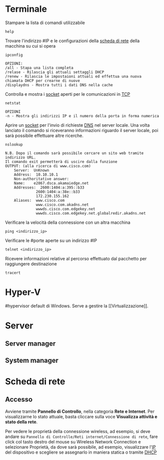 # Terminale
Stampare la lista di comandi utilizzabile
```
help
```

Trovare l'indirizzo #IP e le configurazioni della [scheda di rete](./../Tecnologie/Macchina#NIC) della macchina su cui si opera
```
ipconfig
```
	OPZIONI:
	/all - Stapa una lista completa
	/relase - Rilascia gli attuali settaggli DHCP
	/renew - Rilascia le impostaioni attuali ed effettua una nuova 	chiamata DHCP per crearne di nuove
	/displaydns - Mostra tutti i dati DNS nella cache

Controlla e mostra i [socket](./../Tecnologie/Macchina#Socket) aperti per le comunicazioni in [TCP](./../Tecnologie/Protocolli#TCP)
```
netstat
```
	OPZIONI
	-n - Mostra gli indirizzi IP e il numero della porta in forma numerica

Aprire un [socket](./../TEcnologia/Macchina#Socket) per l'invio di richieste [DNS](./../Tecnologia/Protocolli#DNS) nel server locale. Una volta lanciato il comando si riceveranno informazioni riguardo il server locale, poi sarà possibile effettuare altre ricerche.
```
nslookup
```
	N.B. Dopo il comando sarà possibile cercare un sito web tramite indirizzo URL.
	Il comando exit permetterà di uscire dalla funzione
	OUTPUT: (alla ricerca di www.cisco.com)
		Server:  UnKnown
		Address:  10.10.10.1
		Non-authoritative answer:
		Name:    e2867.dsca.akamaiedge.net
		Addresses:  2600:1404:a:395::b33
		          2600:1404:a:38e::b33
		          172.230.155.162
		Aliases:  www.cisco.com
		          www.cisco.com.akadns.net
		          wwwds.cisco.com.edgekey.net
		          wwwds.cisco.com.edgekey.net.globalredir.akadns.net

Verificare la velocità della connessione con un altra macchina
```
ping <indirizzo_ip>
```

Verificare le #porte aperte su un indirizzo #IP 
```
telnet <indirizzo_ip>
```

Ricevere informazioni relative al percorso effettuato dal pacchetto per raggiungere destinazione
```
tracert
```
# Hyper-V
#hypervisor default di Windows. Serve a gestire la [[Virtualizzazione]].
# Server
## Server manager

## System manager

# Scheda di rete
## Accesso
Avviene tramite **Pannello di Controllo**, nella categoria **Rete e Internet**. Per visualizzarne lo stato attuale, basta cliccare sulla voce **Visualizza attività e stato della rete**.

Per vedere le proprietà della connessione wireless, ad esempio, si deve andare su ```Pannello di Controlle/Reti internet/Connessione di rete```,
fare click col tasto destro del mouse su Wireless Network Connection e selezionare Proprietà, da dove sarà possibile, ad esempio, visualizzare l'[IP](./../Tecnologie/Protocolli#IP) del dispositivo e scegliere se assegnarlo in maniera statica o tramite [DHCP](./../Tecnologie/Protocolli#DHCP)
